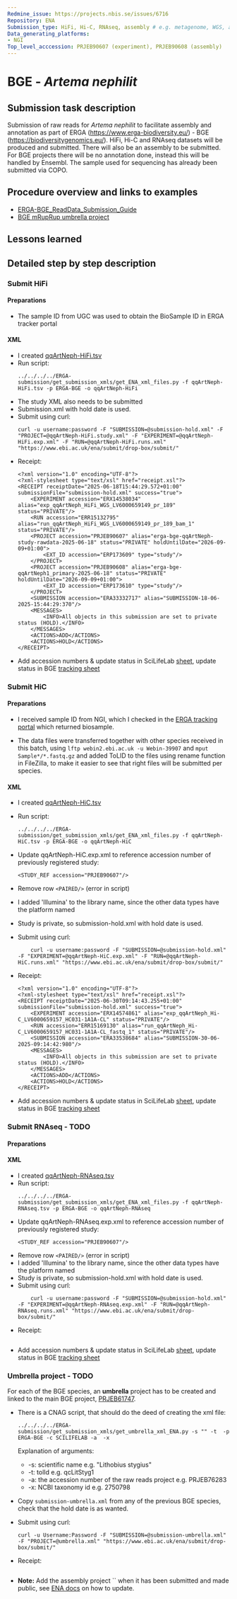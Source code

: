 ```yaml
---
Redmine_issue: https://projects.nbis.se/issues/6716
Repository: ENA
Submission_type: HiFi, Hi-C, RNAseq, assembly # e.g. metagenome, WGS, assembly, - IF RELEVANT
Data_generating_platforms:
- NGI
Top_level_acccession: PRJEB90607 (experiment), PRJEB90608 (assembly)
---
```


# BGE - *Artema nephilit*

## Submission task description
Submission of raw reads for *Artema nephilit* to facilitate assembly and annotation as part of ERGA (https://www.erga-biodiversity.eu/) - BGE (https://biodiversitygenomics.eu/). HiFi, Hi-C and RNAseq datasets will be produced and submitted. There will also be an assembly to be submitted. For BGE projects there will be no annotation done, instead this will be handled by Ensembl. The sample used for sequencing has already been submitted via COPO.

## Procedure overview and links to examples

* [ERGA-BGE_ReadData_Submission_Guide](https://github.com/ERGA-consortium/ERGA-submission/blob/main/BGE/ERGA-BGE_ReadData_Submission_Guide.md)
* [BGE mRupRup umbrella project](https://www.ncbi.nlm.nih.gov/bioproject/1084634)

## Lessons learned

## Detailed step by step description

### Submit HiFi

#### Preparations
* The sample ID from UGC was used to obtain the BioSample ID in ERGA tracker portal

#### XML
* I created [qqArtNeph-HiFi.tsv](./data/qqArtNeph-HiFi.tsv)
* Run script:
    ```
    ../../../../ERGA-submission/get_submission_xmls/get_ENA_xml_files.py -f qqArtNeph-HiFi.tsv -p ERGA-BGE -o qqArtNeph-HiFi
    ```
* The study XML also needs to be submitted
* Submission.xml with hold date is used.
* Submit using curl:
    ```
    curl -u username:password -F "SUBMISSION=@submission-hold.xml" -F "PROJECT=@qqArtNeph-HiFi.study.xml" -F "EXPERIMENT=@qqArtNeph-HiFi.exp.xml" -F "RUN=@qqArtNeph-HiFi.runs.xml" "https://www.ebi.ac.uk/ena/submit/drop-box/submit/"
    ```
* Receipt:
    ```
    <?xml version="1.0" encoding="UTF-8"?>
    <?xml-stylesheet type="text/xsl" href="receipt.xsl"?>
    <RECEIPT receiptDate="2025-06-18T15:44:29.572+01:00" submissionFile="submission-hold.xml" success="true">
        <EXPERIMENT accession="ERX14538034" alias="exp_qqArtNeph_HiFi_WGS_LV6000659149_pr_189" status="PRIVATE"/>
        <RUN accession="ERR15132795" alias="run_qqArtNeph_HiFi_WGS_LV6000659149_pr_189_bam_1" status="PRIVATE"/>
        <PROJECT accession="PRJEB90607" alias="erga-bge-qqArtNeph-study-rawdata-2025-06-18" status="PRIVATE" holdUntilDate="2026-09-09+01:00">
            <EXT_ID accession="ERP173609" type="study"/>
        </PROJECT>
        <PROJECT accession="PRJEB90608" alias="erga-bge-qqArtNeph1_primary-2025-06-18" status="PRIVATE" holdUntilDate="2026-09-09+01:00">
            <EXT_ID accession="ERP173610" type="study"/>
        </PROJECT>
        <SUBMISSION accession="ERA33332717" alias="SUBMISSION-18-06-2025-15:44:29:370"/>
        <MESSAGES>
            <INFO>All objects in this submission are set to private status (HOLD).</INFO>
        </MESSAGES>
        <ACTIONS>ADD</ACTIONS>
        <ACTIONS>HOLD</ACTIONS>
    </RECEIPT>
    ```
* Add accession numbers & update status in SciLifeLab [sheet](https://docs.google.com/spreadsheets/d/1mSuL_qGffscer7G1FaiEOdyR68igscJB0CjDNSCNsvg/), update status in BGE [tracking sheet](https://docs.google.com/spreadsheets/d/1IXEyg-XZfwKOtXBHAyJhJIqkmwHhaMn5uXd8GyXHSpY/)

### Submit HiC

#### Preparations
* I received sample ID from NGI, which I checked in the [ERGA tracking portal](https://genomes.cnag.cat/erga-stream/samples/) which returned biosample.

* The data files were transferred together with other species received in this batch, using `lftp webin2.ebi.ac.uk -u Webin-39907` and `mput Sample*/*.fastq.gz` and added ToLID to the files using rename function in FileZilla, to make it easier to see that right files will be submitted per species.

#### XML
* I created [qqArtNeph-HiC.tsv](./data/qqArtNeph-HiC.tsv)
* Run script:
    ```
    ../../../../ERGA-submission/get_submission_xmls/get_ENA_xml_files.py -f qqArtNeph-HiC.tsv -p ERGA-BGE -o qqArtNeph-HiC
    ```
* Update qqArtNeph-HiC.exp.xml to reference accession number of previously registered study:
    ```
    <STUDY_REF accession="PRJEB90607"/>
    ```

* Remove row `<PAIRED/>` (error in script)
* I added 'Illumina' to the library name, since the other data types have the platform named
* Study is private, so submission-hold.xml with hold date is used.
* Submit using curl:
    ```
        curl -u username:password -F "SUBMISSION=@submission-hold.xml"  -F "EXPERIMENT=@qqArtNeph-HiC.exp.xml" -F "RUN=@qqArtNeph-HiC.runs.xml" "https://www.ebi.ac.uk/ena/submit/drop-box/submit/"
    ```
* Receipt:
    ```
    <?xml version="1.0" encoding="UTF-8"?>
    <?xml-stylesheet type="text/xsl" href="receipt.xsl"?>
    <RECEIPT receiptDate="2025-06-30T09:14:43.255+01:00" submissionFile="submission-hold.xml" success="true">
        <EXPERIMENT accession="ERX14574861" alias="exp_qqArtNeph_Hi-C_LV6000659157_HC031-1A1A-CL" status="PRIVATE"/>
        <RUN accession="ERR15169130" alias="run_qqArtNeph_Hi-C_LV6000659157_HC031-1A1A-CL_fastq_1" status="PRIVATE"/>
        <SUBMISSION accession="ERA33538684" alias="SUBMISSION-30-06-2025-09:14:42:980"/>
        <MESSAGES>
            <INFO>All objects in this submission are set to private status (HOLD).</INFO>
        </MESSAGES>
        <ACTIONS>ADD</ACTIONS>
        <ACTIONS>HOLD</ACTIONS>
    </RECEIPT>
    ```
* Add accession numbers & update status in SciLifeLab [sheet](https://docs.google.com/spreadsheets/d/1mSuL_qGffscer7G1FaiEOdyR68igscJB0CjDNSCNsvg/), update status in BGE [tracking sheet](https://docs.google.com/spreadsheets/d/1IXEyg-XZfwKOtXBHAyJhJIqkmwHhaMn5uXd8GyXHSpY/)


### Submit RNAseq - **TODO**

#### Preparations

#### XML
* I created [qqArtNeph-RNAseq.tsv](./data/qqArtNeph-RNAseq.tsv)
* Run script:
    ```
    ../../../../ERGA-submission/get_submission_xmls/get_ENA_xml_files.py -f qqArtNeph-RNAseq.tsv -p ERGA-BGE -o qqArtNeph-RNAseq
    ```
* Update qqArtNeph-RNAseq.exp.xml to reference accession number of previously registered study:
    ```
    <STUDY_REF accession="PRJEB90607"/>
    ```
* Remove row `<PAIRED/>` (error in script)
* I added 'Illumina' to the library name, since the other data types have the platform named
* Study is private, so submission-hold.xml with hold date is used.
* Submit using curl:
    ```
        curl -u username:password -F "SUBMISSION=@submission-hold.xml" -F "EXPERIMENT=@qqArtNeph-RNAseq.exp.xml" -F "RUN=@qqArtNeph-RNAseq.runs.xml" "https://www.ebi.ac.uk/ena/submit/drop-box/submit/"
    ```
* Receipt:
    ```

    ```
* Add accession numbers & update status in SciLifeLab [sheet](https://docs.google.com/spreadsheets/d/1mSuL_qGffscer7G1FaiEOdyR68igscJB0CjDNSCNsvg/), update status in BGE [tracking sheet](https://docs.google.com/spreadsheets/d/1IXEyg-XZfwKOtXBHAyJhJIqkmwHhaMn5uXd8GyXHSpY/)

### Umbrella project - **TODO**
For each of the BGE species, an **umbrella** project has to be created and linked to the main BGE project, [PRJEB61747](https://www.ebi.ac.uk/ena/browser/view/PRJEB61747).

* There is a CNAG script, that should do the deed of creating the xml file:
    ```
    ../../../../ERGA-submission/get_submission_xmls/get_umbrella_xml_ENA.py -s "" -t  -p ERGA-BGE -c SCILIFELAB -a  -x 
    ```
    Explanation of arguments:
    * -s: scientific name e.g. "Lithobius stygius"
    * -t: tolId e.g. qcLitStyg1
    * -a: the accession number of the raw reads project e.g. PRJEB76283
    * -x: NCBI taxonomy id e.g. 2750798

* Copy `submission-umbrella.xml` from any of the previous BGE species, check that the hold date is as wanted.
* Submit using curl:
    ```
    curl -u Username:Password -F "SUBMISSION=@submission-umbrella.xml" -F "PROJECT=@umbrella.xml" "https://www.ebi.ac.uk/ena/submit/drop-box/submit/"
    ```
* Receipt:
    ```
    
    ```
* **Note:** Add the assembly project `` when it has been submitted and made public, see [ENA docs](https://ena-docs.readthedocs.io/en/latest/faq/umbrella.html#adding-children-to-an-umbrella) on how to update.
